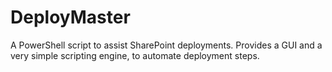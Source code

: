 DeployMaster
============

A PowerShell script to assist SharePoint deployments. Provides a GUI and a very simple scripting engine, to automate deployment steps.
